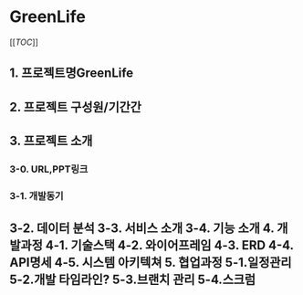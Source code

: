 # GreenLife

[[_TOC_]]

## 1. 프로젝트명GreenLife
## 2. 프로젝트 구성원/기간간
## 3. 프로젝트 소개
### 3-0. URL,PPT링크
### 3-1. 개발동기
3-2. 데이터 분석
3-3. 서비스 소개
3-4. 기능 소개
4. 개발과정 
4-1. 기술스택
4-2. 와이어프레임
4-3. ERD
4-4. API명세
4-5. 시스템 아키텍쳐
5. 협업과정
5-1.일정관리
5-2.개발 타임라인?
5-3.브랜치 관리
5-4.스크럼
-------------------
